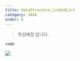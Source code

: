 ```yaml
---
title: dataStructure_LinkedList
category: JAVA
order: 4
---
```

>작성예정 입니다.

~~~
code
~~~

![](//placehold.it/800x600)
